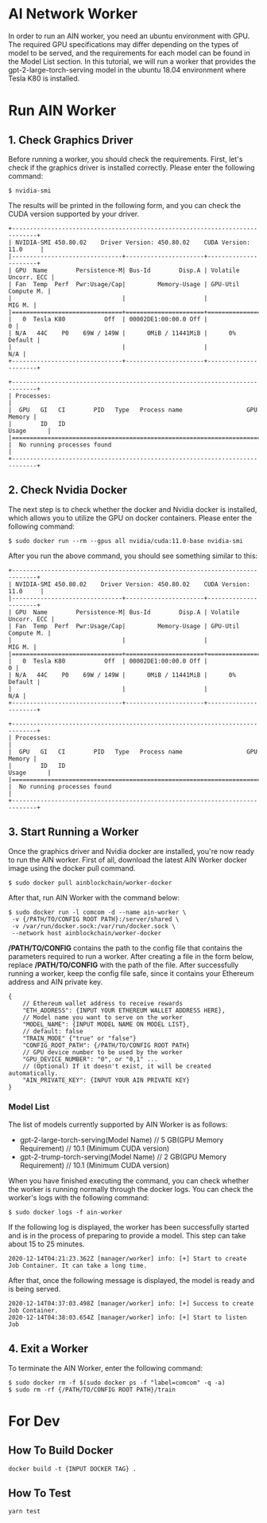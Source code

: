 # AI Network Worker


In order to run an AIN worker, you need an ubuntu environment with GPU. The required GPU specifications may differ depending on the types of model to be served, and the requirements for each model can be found in the Model List section. In this tutorial, we will run a worker that provides the gpt-2-large-torch-serving model in the ubuntu 18.04 environment where Tesla K80 is installed.

# Run AIN Worker

## 1. Check Graphics Driver
Before running a worker, you should check the requirements. First, let's check if the graphics driver is installed correctly. Please enter the following command:

```
$ nvidia-smi
```

The results will be printed in the following form, and you can check the CUDA version supported by your driver.

```
+-----------------------------------------------------------------------------+
| NVIDIA-SMI 450.80.02    Driver Version: 450.80.02    CUDA Version: 11.0     |
|-------------------------------+----------------------+----------------------+
| GPU  Name        Persistence-M| Bus-Id        Disp.A | Volatile Uncorr. ECC |
| Fan  Temp  Perf  Pwr:Usage/Cap|         Memory-Usage | GPU-Util  Compute M. |
|                               |                      |               MIG M. |
|===============================+======================+======================|
|   0  Tesla K80           Off  | 00002DE1:00:00.0 Off |                    0 |
| N/A   44C    P0    69W / 149W |      0MiB / 11441MiB |      0%      Default |
|                               |                      |                  N/A |
+-------------------------------+----------------------+----------------------+

+-----------------------------------------------------------------------------+
| Processes:                                                                  |
|  GPU   GI   CI        PID   Type   Process name                  GPU Memory |
|        ID   ID                                                   Usage      |
|=============================================================================|
|  No running processes found                                                 |
+-----------------------------------------------------------------------------+
```


## 2. Check Nvidia Docker
The next step is to check whether the docker and Nvidia docker is installed, which allows you to utilize the GPU on docker containers. Please enter the following command:

```
$ sudo docker run --rm --gpus all nvidia/cuda:11.0-base nvidia-smi
```

After you run the above command, you should see something similar to this:

```
+-----------------------------------------------------------------------------+
| NVIDIA-SMI 450.80.02    Driver Version: 450.80.02    CUDA Version: 11.0     |
|-------------------------------+----------------------+----------------------+
| GPU  Name        Persistence-M| Bus-Id        Disp.A | Volatile Uncorr. ECC |
| Fan  Temp  Perf  Pwr:Usage/Cap|         Memory-Usage | GPU-Util  Compute M. |
|                               |                      |               MIG M. |
|===============================+======================+======================|
|   0  Tesla K80           Off  | 00002DE1:00:00.0 Off |                    0 |
| N/A   44C    P0    69W / 149W |      0MiB / 11441MiB |      0%      Default |
|                               |                      |                  N/A |
+-------------------------------+----------------------+----------------------+

+-----------------------------------------------------------------------------+
| Processes:                                                                  |
|  GPU   GI   CI        PID   Type   Process name                  GPU Memory |
|        ID   ID                                                   Usage      |
|=============================================================================|
|  No running processes found                                                 |
+-----------------------------------------------------------------------------+
```

## 3. Start Running a Worker

Once the graphics driver and Nvidia docker are installed, you're now ready to run the AIN worker. First of all, download the latest AIN Worker docker image using the docker pull command.

```
$ sudo docker pull ainblockchain/worker-docker
```

After that, run AIN Worker with the command below:

```
$ sudo docker run -l comcom -d --name ain-worker \
 -v {/PATH/TO/CONFIG ROOT PATH}:/server/shared \
 -v /var/run/docker.sock:/var/run/docker.sock \
 --network host ainblockchain/worker-docker
```

**/PATH/TO/CONFIG** contains the path to the config file that contains the parameters required to run a worker. After creating a file in the form below, replace **/PATH/TO/CONFIG** with the path of the file. After successfully running a worker, keep the config file safe, since it contains your Ethereum address and AIN private key.

```
{
    // Ethereum wallet address to receive rewards
    "ETH_ADDRESS": {INPUT YOUR ETHEREUM WALLET ADDRESS HERE},
    // Model name you want to serve on the worker
    "MODEL_NAME": {INPUT MODEL NAME ON MODEL LIST},
    // default: false
    "TRAIN_MODE" {"true" or "false"}
    "CONFIG_ROOT_PATH": {/PATH/TO/CONFIG ROOT PATH}
    // GPU device number to be used by the worker
    "GPU_DEVICE_NUMBER": "0", or "0,1" ...
    // (Optional) If it doesn't exist, it will be created automatically.
    "AIN_PRIVATE_KEY": {INPUT YOUR AIN PRIVATE KEY}
}
```

### Model List
The list of models currently supported by AIN Worker is as follows:

-  gpt-2-large-torch-serving(Model Name) // 5 GB(GPU Memory Requirement) // 10.1 (Minimum CUDA version)
-  gpt-2-trump-torch-serving(Model Name) // 2 GB(GPU Memory Requirement) // 10.1 (Minimum CUDA version)

When you have finished executing the command, you can check whether the worker is running normally through the docker logs. You can check the worker's logs with the following command:

```
$ sudo docker logs -f ain-worker
```

If the following log is displayed, the worker has been successfully started and is in the process of preparing to provide a model. This step can take about 15 to 25 minutes.

```
2020-12-14T04:21:23.362Z [manager/worker] info: [+] Start to create Job Container. It can take a long time.
```

After that, once the following message is displayed, the model is ready and is being served.

```
2020-12-14T04:37:03.498Z [manager/worker] info: [+] Success to create Job Container.
2020-12-14T04:38:03.654Z [manager/worker] info: [+] Start to listen Job
```

## 4. Exit a Worker

To terminate the AIN Worker, enter the following command:

```
$ sudo docker rm -f $(sudo docker ps -f "label=comcom" -q -a)
$ sudo rm -rf {/PATH/TO/CONFIG ROOT PATH}/train
```


# For Dev

## How To Build Docker

```
docker build -t {INPUT DOCKER TAG} .
```

## How To Test

```
yarn test
```
